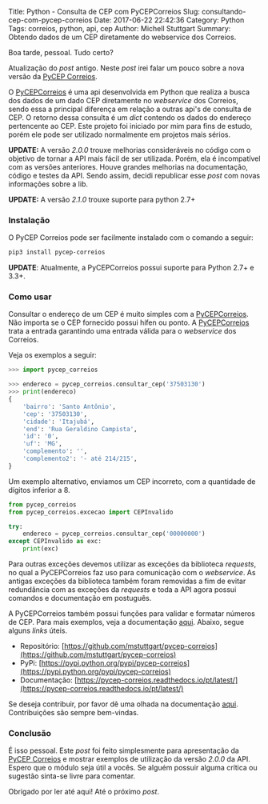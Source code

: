 Title: Python - Consulta de CEP com PyCEPCorreios
Slug: consultando-cep-com-pycep-correios
Date: 2017-06-22 22:42:36
Category: Python
Tags: correios, python, api, cep
Author: Michell Stuttgart
Summary: Obtendo dados de um CEP diretamente do webservice dos Correios.

Boa tarde, pessoal. Tudo certo?

Atualização do *post* antigo. Neste *post* irei falar um pouco sobre a nova versão da [PyCEP Correios](https://github.com/mstuttgart/pycep-correios).

O [PyCEPCorreios](https://github.com/mstuttgart/pycep-correios) é uma api desenvolvida em Python que realiza a busca dos dados de um dado CEP diretamente no *webservice* dos Correios, sendo essa a principal diferença em relação a outras api's de consulta de CEP. O retorno dessa consulta é um *dict* contendo os dados do endereço pertencente ao CEP. Este projeto foi iniciado por mim para fins de estudo, porém ele pode ser utilizado normalmente em projetos mais sérios.

**UPDATE:** A versão *2.0.0* trouxe melhorias consideráveis no código com o objetivo de tornar a API mais
fácil de ser utilizada. Porém, ela é incompatível com as versões anteriores. Houve
grandes melhorias na documentação, código e testes da API. Sendo assim,
decidi republicar esse *post* com novas informações sobre a lib.

**UPDATE:** A versão *2.1.0* trouxe suporte para python 2.7+

### Instalação

O PyCEP Correios pode ser facilmente instalado com o comando a seguir:

```bash
pip3 install pycep-correios
```
**UPDATE**: Atualmente, a PyCEPCorreios possui suporte para Python 2.7+ e 3.3+.

### Como usar

Consultar o endereço de um CEP é muito simples com a [PyCEPCorreios](https://github.com/mstuttgart/pycep-correios). Não importa se o CEP fornecido possui hífen ou ponto. A [PyCEPCorreios](https://github.com/mstuttgart/pycep-correios) trata a entrada garantindo uma entrada válida para o *webservice* dos Correios.

Veja os exemplos a seguir:

```python
>>> import pycep_correios

>>> endereco = pycep_correios.consultar_cep('37503130')
>>> print(endereco)
{
    'bairro': 'Santo Antônio',
    'cep': '37503130',
    'cidade': 'Itajubá',
    'end': 'Rua Geraldino Campista',
    'id': '0',
    'uf': 'MG',
    'complemento': '',
    'complemento2': '- até 214/215',
}

```

Um exemplo alternativo, enviamos um CEP incorreto, com a quantidade de dígitos inferior a 8.

```python
from pycep_correios
from pycep_correios.excecao import CEPInvalido

try:
    endereco = pycep_correios.consultar_cep('00000000')
except CEPInvalido as exc:
    print(exc)

```

Para outras exceções devemos utilizar as exceções da biblioteca *requests*, no qual a
PyCEPCorreios faz uso para comunicação com o *webservice*. As antigas exceções da biblioteca também foram removidas a fim de evitar redundância com as exceções da *requests* e toda a API agora possui comandos e documentação em postuguês.

A PyCEPCorreios também possui funções para validar e formatar números de CEP. Para mais exemplos, veja a documentação [aqui](https://pycep-correios.readthedocs.io/pt/latest/usage.html). Abaixo, segue alguns *links* úteis.

* Repositório: [https://github.com/mstuttgart/pycep-correios](https://github.com/mstuttgart/pycep-correios)
* PyPi: [https://pypi.python.org/pypi/pycep-correios](https://pypi.python.org/pypi/pycep-correios)
* Documentação: [https://pycep-correios.readthedocs.io/pt/latest/](https://pycep-correios.readthedocs.io/pt/latest/)

Se deseja contribuir, por favor dê uma olhada na documentação [aqui](https://pycep-correios.readthedocs.io/pt/latest/contributing.html). Contribuições são sempre bem-vindas.

### Conclusão

É isso pessoal. Este *post* foi feito simplesmente para apresentação da [PyCEP Correios](https://github.com/mstuttgart/pycep-correios) e mostrar exemplos
de utilização da versão *2.0.0* da API. Espero que o módulo seja útil a vocês. Se alguém possuir alguma crítica ou sugestão sinta-se livre para comentar.

Obrigado por ler até aqui! Até o próximo *post*.
